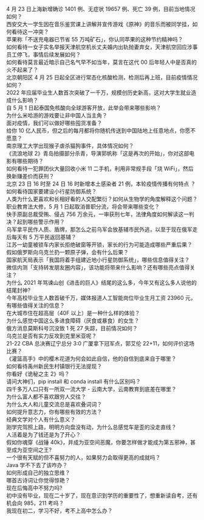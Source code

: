 4 月 23 日上海新增确诊 1401 例、无症状 19657 例、死亡 39 例，目前当地情况如何？  
西安交大一学生因在音乐鉴赏课上讲解并宣传游戏《原神》的音乐而被同学挂，如何看待这一冲突？  
苹果称「不送充电器已节省 55 万吨矿石」，你认同苹果的这种节约精神吗？  
如何看待一女子实名举报天津航空机长丈夫婚内出轨抛妻弃女，天津航空回应涉事员工停飞，事情后续发展如何？  
如何看待莫言最近暗示自己名气早不如当年，莫言在这代 00 后年轻人中是否真的火不起来了？  
北京朝阳区 4 月 25 日起全区进行常态化核酸检测，检测后再上班，目前疫情情况如何？  
2022 年应届毕业生人数首次突破了一千万，规模创历史新高，这对大学生就业造成什么影响？  
自 5 月 1 日起泰国免核酸向全球游客开放，此举会带来哪些影响？  
为什么米哈游的游戏要让非中国人当主角？  
面对疫情，我们可以做好哪些囤货准备？  
给你 10 亿人民币，但之后的每月都将你随机传送到中国陆地上任意地点，你愿不愿意？  
南京理工大学出现猴子虐杀猫狗事件，具体情况如何？  
《流浪地球 2》青岛拍摄部分杀青，导演郭帆称「这是再次的开始」，你对这部电影有哪些期待？  
如何看待一犯罪团伙大量回收小米 11 二手机，利用非常规手段「烧 WiFi」，然后换新赚差价而获刑？  
北京 23 日 16 时至 24 日 16 时新增本土感染者 21 例，本轮疫情传播有何特点 ？  
如何看待国家要建设小行星防御系统？  
人类为什么更喜欢和长相好看的人交配繁衍？如何从生物学的角度解释这个问题？  
职业教育法大修，5 月 1 日起取消普职分流，将会带来哪些变化？  
快手原副总裁受贿、侵占 756 万余元，一审获刑七年，法律角度如何解读这一判决？起到哪些警示作用？  
乌军拿平民作人质、盾牌，那怎么之前乌军会放基辅市民外逃，以至于现在俄军走后每天有 5 万平民返回基辅？  
江苏一幼童被锁车内家长拒绝破窗等开锁，家长的行为可能造成哪些严重后果？  
假如俄罗斯向乌克兰扔一颗原子弹，会有什么后果？  
国家航天局表示「我国将着手组建近地小行星防御系统」，哪些信息值得关注？  
微信内测「支持转发朋友圈内容」，该功能将带来什么影响？还有哪些亮点值得关注？  
为什么 2021 年骂谏山创《进击的巨人》结尾的这么多，今年又有这么多人说他的结尾封神?  
今年高校毕业生人数首破千万，媒体报道人工智能岗位毕业生月工资 23960 元，有哪些值得关注的信息？  
在大城市住在超高层（40F 以上）是一种什么样的体验？  
为什么感觉中国这么多进食障碍（厌食或暴食）的女生？  
俄方消息莫斯科号沉没致 1 死 27 失踪，目前情况如何？  
乌克兰是否有实力反攻到克里米亚呢？  
21-22 CBA 总决赛辽宁总分 3:0 广厦拿下冠军点，郭艾伦 22+11，如何评价这场比赛？  
《灌篮高手》中的樱木花道为何会如此自信，他的自信到底来自于哪里？  
如何看待禹州新民生村镇银行无法提现？  
你看好《诡秘之主 2》吗？  
请问大神们，pip install 和 conda install 有什么区别吗？  
四千多万人口只有一所双一流大学 - 云南大学，云南教育到底差在哪里？  
为什么富人都不喜欢跟穷人交往？  
为什么大人和儿童交流总是喜欢叠词词？  
如何提升意志力，你有哪些有效的方法？  
经典文学对个人有什么意义？  
刚学完驾照上路，明明方向盘没有动，为什么总感觉车是歪的没走直线？  
人活着是为了钱还是为了开心？  
假如你魂穿《战锤 40k》，并成为亚空间恶魔，你要怎样做才能成为第五邪神，甚至成为亚空间之王?  
一个很有天赋的但不喜努力的人，如果努力会取得更高的成就吗？  
Java 学不下去了该咋办？  
如何形成自己的独立思维？  
哪首古诗词让你觉得惊艳？  
现在后悔高中不努力吗?  
初中没有毕业，现在二十岁了，现在意识到学历的重要性了，想重新读自考，还有机会向 985，211 考吗？  
我现在初二，学习不好，考不上高中怎么办？  
